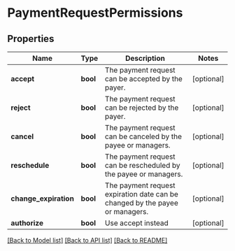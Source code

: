 # PaymentRequestPermissions

## Properties
Name | Type | Description | Notes
------------ | ------------- | ------------- | -------------
**accept** | **bool** | The payment request can be accepted by the payer. | [optional] 
**reject** | **bool** | The payment request can be rejected by the payer. | [optional] 
**cancel** | **bool** | The payment request can be canceled by the payee or managers. | [optional] 
**reschedule** | **bool** | The payment request can be rescheduled by the payee or managers. | [optional] 
**change_expiration** | **bool** | The payment request expiration date can be changed by the payee or managers. | [optional] 
**authorize** | **bool** | Use accept instead | [optional] 

[[Back to Model list]](../../README.md#documentation-for-models) [[Back to API list]](../../README.md#documentation-for-api-endpoints) [[Back to README]](../../README.md)

